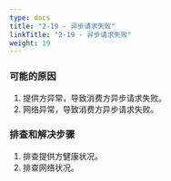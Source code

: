 ```yaml
---
type: docs
title: "2-19 - 异步请求失败"
linkTitle: "2-19 - 异步请求失败"
weight: 19
---
```


### 可能的原因

1. 提供方异常，导致消费方异步请求失败。
2. 网络异常，导致消费方异步请求失败。

### 排查和解决步骤
1. 排查提供方健康状况。
2. 排查网络状况。



